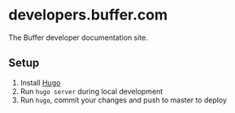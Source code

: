 # developers.buffer.com

The Buffer developer documentation site.

## Setup

1. Install [Hugo](https://gohugo.io/getting-started/installing/)
2. Run `hugo server` during local development
3. Run `hugo`, commit your changes and push to master to deploy
